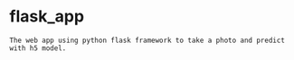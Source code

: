 # flask_app

    The web app using python flask framework to take a photo and predict with h5 model.